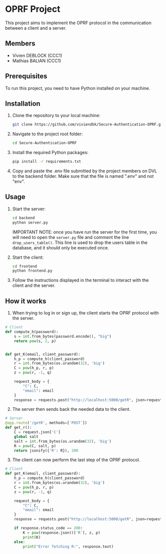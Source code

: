 # OPRF Project
This project aims to implement the OPRF protocol in the communication between a client and a server.

## Members
- Vivien DEBLOCK (CCC1)
- Mathias BALIAN (CCC1)

## Prerequisites
To run this project, you need to have Python installed on your machine.

## Installation
1. Clone the repository to your local machine:

    ```bash
    git clone https://github.com/viviendbk/Secure-Authentication-OPRF.git
    ```
   
2. Navigate to the project root folder:

    ```bash
    cd Secure-Authentication-OPRF
    ```
   
3. Install the required Python packages:

    ```bash
    pip install -r requirements.txt
    ```
   
4. Copy and paste the .env file submitted by the project members on DVL to the backend folder. Make sure that the file is named ".env" and not "env".
   
## Usage
1. Start the server:

    ```bash
    cd backend
    python server.py
    ```
   IMPORTANT NOTE: once you have run the server for the first time, you will need to open the `server.py` file and comment the line `drop_users_table()`. This line is used to drop the users table in the database, and it should only be executed once.
   
2. Start the client:

    ```bash
    cd frontend
    python frontend.py
    ```
   
3. Follow the instructions displayed in the terminal to interact with the client and the server.

## How it works
1. When trying to log in or sign up, the client starts the OPRF protocol with the server.
```python
# Client
def compute_h(password):
    s = int.from_bytes(password.encode(), "big")
    return pow(s, 2, p)


def get_K(email, client_password):
    h_p = compute_h(client_password)
    r = int.from_bytes(os.urandom(32), 'big')
    C = pow(h_p, r, p)
    z = pow(r, -1, q)

    request_body = {
        "C": C,
        "email": email
    }
    response = requests.post("http://localhost:5000/getR", json=request_body)
```

2. The server then sends back the needed data to the client.
```python
# Server
@app.route('/getR', methods=['POST'])
def get_r():
    C = request.json['C']
    global salt
    salt = int.from_bytes(os.urandom(32), 'big')
    R = pow(C, salt, p)
    return jsonify({'R': R}), 200
```

3. The client can now perform the last step of the OPRF protocol.
```python
# Client
def get_K(email, client_password):
    h_p = compute_h(client_password)
    r = int.from_bytes(os.urandom(32), 'big')
    C = pow(h_p, r, p)
    z = pow(r, -1, q)

    request_body = {
        "C": C,
        "email": email
    }
    response = requests.post("http://localhost:5000/getR", json=request_body)

    if response.status_code == 200:
        K = pow(response.json()['R'], z, p)
        print(K)
    else:
        print("Error fetching R:", response.text)
```
